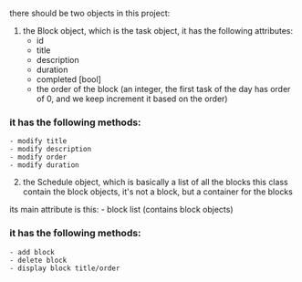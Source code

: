 there should be two objects in this project:

1. the Block object, which is the task object, it has the following attributes:
	- id
	- title
	- description
	- duration
	- completed [bool]
	- the order of the block (an integer, the first task of the day has order of 0, and we keep increment it based on the order)

### it has the following methods:
	- modify title
	- modify description
	- modify order 
	- modify duration



2. the Schedule object, which is basically a list of all the blocks
this class contain the block objects, it's not a block, but a container for the blocks

its main attribute is this:
	- block list (contains block objects)

### it has the following methods:
	- add block
	- delete block	
	- display block title/order
	
